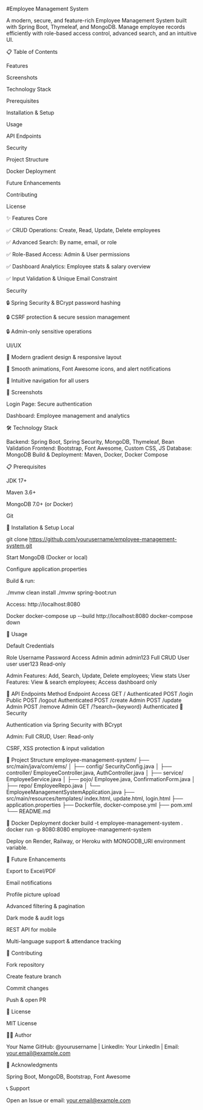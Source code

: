 #Employee Management System

A modern, secure, and feature-rich Employee Management System built with Spring Boot, Thymeleaf, and MongoDB. Manage employee records efficiently with role-based access control, advanced search, and an intuitive UI.

📋 Table of Contents

Features

Screenshots

Technology Stack

Prerequisites

Installation & Setup

Usage

API Endpoints

Security

Project Structure

Docker Deployment

Future Enhancements

Contributing

License

✨ Features
Core

✅ CRUD Operations: Create, Read, Update, Delete employees

✅ Advanced Search: By name, email, or role

✅ Role-Based Access: Admin & User permissions

✅ Dashboard Analytics: Employee stats & salary overview

✅ Input Validation & Unique Email Constraint

Security

🔒 Spring Security & BCrypt password hashing

🔒 CSRF protection & secure session management

🔒 Admin-only sensitive operations

UI/UX

🎨 Modern gradient design & responsive layout

🎨 Smooth animations, Font Awesome icons, and alert notifications

🎨 Intuitive navigation for all users

📸 Screenshots

Login Page: Secure authentication

Dashboard: Employee management and analytics

🛠 Technology Stack

Backend: Spring Boot, Spring Security, MongoDB, Thymeleaf, Bean Validation
Frontend: Bootstrap, Font Awesome, Custom CSS, JS
Database: MongoDB
Build & Deployment: Maven, Docker, Docker Compose

📋 Prerequisites

JDK 17+

Maven 3.6+

MongoDB 7.0+ (or Docker)

Git

🚀 Installation & Setup
Local

git clone https://github.com/yourusername/employee-management-system.git

Start MongoDB (Docker or local)

Configure application.properties

Build & run:

./mvnw clean install
./mvnw spring-boot:run


Access: http://localhost:8080

Docker
docker-compose up --build
http://localhost:8080
docker-compose down

👥 Usage

Default Credentials

Role	Username	Password	Access
Admin	admin	admin123	Full CRUD
User	user	user123	Read-only

Admin Features: Add, Search, Update, Delete employees; View stats
User Features: View & search employees; Access dashboard only

🔌 API Endpoints
Method	Endpoint	Access
GET	/	Authenticated
POST	/login	Public
POST	/logout	Authenticated
POST	/create	Admin
POST	/update	Admin
POST	/remove	Admin
GET	/?search={keyword}	Authenticated
🔐 Security

Authentication via Spring Security with BCrypt

Admin: Full CRUD, User: Read-only

CSRF, XSS protection & input validation

📁 Project Structure
employee-management-system/
├── src/main/java/com/ems/
│   ├── config/ SecurityConfig.java
│   ├── controller/ EmployeeController.java, AuthController.java
│   ├── service/ EmployeeService.java
│   ├── pojo/ Employee.java, ConfirmationForm.java
│   ├── repo/ EmployeeRepo.java
│   └── EmployeeManagementSystemApplication.java
├── src/main/resources/templates/ index.html, update.html, login.html
├── application.properties
├── Dockerfile, docker-compose.yml
├── pom.xml
└── README.md

🐳 Docker Deployment
docker build -t employee-management-system .
docker run -p 8080:8080 employee-management-system


Deploy on Render, Railway, or Heroku with MONGODB_URI environment variable.

🎯 Future Enhancements

Export to Excel/PDF

Email notifications

Profile picture upload

Advanced filtering & pagination

Dark mode & audit logs

REST API for mobile

Multi-language support & attendance tracking

🤝 Contributing

Fork repository

Create feature branch

Commit changes

Push & open PR

📄 License

MIT License

👨‍💻 Author

Your Name
GitHub: @yourusername | LinkedIn: Your LinkedIn | Email: your.email@example.com

🙏 Acknowledgments

Spring Boot, MongoDB, Bootstrap, Font Awesome

📞 Support

Open an Issue or email: your.email@example.com

